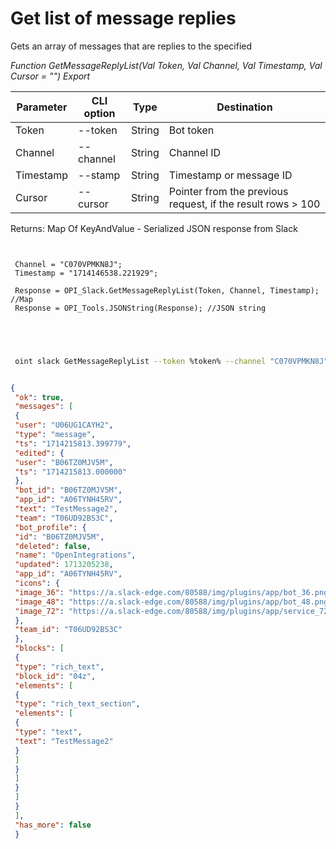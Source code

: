 ﻿---
sidebar_position: 7
---

# Get list of message replies
 Gets an array of messages that are replies to the specified


*Function GetMessageReplyList(Val Token, Val Channel, Val Timestamp, Val Cursor = "") Export*

 | Parameter | CLI option | Type | Destination |
 |-|-|-|-|
 | Token | --token | String | Bot token |
 | Channel | --channel | String | Channel ID |
 | Timestamp | --stamp | String | Timestamp or message ID |
 | Cursor | --cursor | String | Pointer from the previous request, if the result rows > 100 |

 
 Returns: Map Of KeyAndValue - Serialized JSON response from Slack

```bsl title="Code example"
	
 
 Channel = "C070VPMKN8J";
 Timestamp = "1714146538.221929";
 
 Response = OPI_Slack.GetMessageReplyList(Token, Channel, Timestamp); //Map
 Response = OPI_Tools.JSONString(Response); //JSON string
 
 
	
```

```sh title="CLI command example"
 
 oint slack GetMessageReplyList --token %token% --channel "C070VPMKN8J" --stamp "1714146538.221929" --cursor %cursor%


```


```json title="Result"

{
 "ok": true,
 "messages": [
 {
 "user": "U06UG1CAYH2",
 "type": "message",
 "ts": "1714215813.399779",
 "edited": {
 "user": "B06TZ0MJV5M",
 "ts": "1714215813.000000"
 },
 "bot_id": "B06TZ0MJV5M",
 "app_id": "A06TYNH45RV",
 "text": "TestMessage2",
 "team": "T06UD92BS3C",
 "bot_profile": {
 "id": "B06TZ0MJV5M",
 "deleted": false,
 "name": "OpenIntegrations",
 "updated": 1713205238,
 "app_id": "A06TYNH45RV",
 "icons": {
 "image_36": "https://a.slack-edge.com/80588/img/plugins/app/bot_36.png",
 "image_48": "https://a.slack-edge.com/80588/img/plugins/app/bot_48.png",
 "image_72": "https://a.slack-edge.com/80588/img/plugins/app/service_72.png"
 },
 "team_id": "T06UD92BS3C"
 },
 "blocks": [
 {
 "type": "rich_text",
 "block_id": "04z",
 "elements": [
 {
 "type": "rich_text_section",
 "elements": [
 {
 "type": "text",
 "text": "TestMessage2"
 }
 ]
 }
 ]
 }
 ]
 }
 ],
 "has_more": false
 }

```
